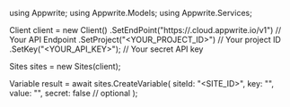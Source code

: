 using Appwrite;
using Appwrite.Models;
using Appwrite.Services;

Client client = new Client()
    .SetEndPoint("https://<REGION>.cloud.appwrite.io/v1") // Your API Endpoint
    .SetProject("<YOUR_PROJECT_ID>") // Your project ID
    .SetKey("<YOUR_API_KEY>"); // Your secret API key

Sites sites = new Sites(client);

Variable result = await sites.CreateVariable(
    siteId: "<SITE_ID>",
    key: "<KEY>",
    value: "<VALUE>",
    secret: false // optional
);